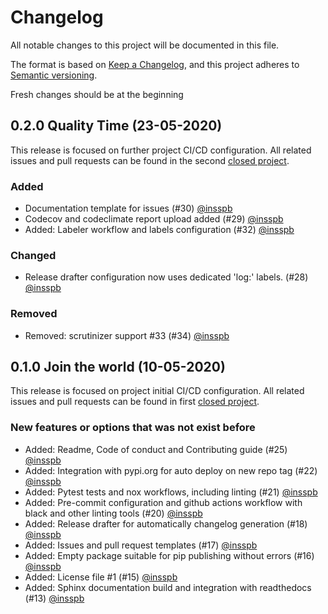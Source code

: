 # Changelog

All notable changes to this project will be documented in this file.

The format is based on [Keep a Changelog](https://keepachangelog.com),
and this project adheres to
[Semantic versioning](https://semver.org/spec/v2.0.0.html).

Fresh changes should be at the beginning

## 0.2.0 Quality Time (23-05-2020)

This release is focused on further project CI/CD configuration. All related
issues and pull requests can be found in the second
[closed project](https://github.com/insspb/ikt/projects/2).

### Added

* Documentation template for issues (#30) [@insspb](https://github.com/insspb)
* Codecov and codeclimate report upload added (#29)
  [@insspb](https://github.com/insspb)
* Added: Labeler workflow and labels configuration (#32)
  [@insspb](https://github.com/insspb)

### Changed

* Release drafter configuration now uses dedicated 'log:' labels. (#28)
  [@insspb](https://github.com/insspb)

### Removed

* Removed: scrutinizer support #33 (#34) [@insspb](https://github.com/insspb)

## 0.1.0 Join the world (10-05-2020)

This release is focused on project initial CI/CD configuration. All related
issues and pull requests can be found in first
[closed project](https://github.com/insspb/ikt/projects/1).

### New features or options that was not exist before

* Added: Readme, Code of conduct and Contributing guide (#25)
  [@insspb](https://github.com/insspb)
* Added: Integration with pypi.org for auto deploy on new repo tag (#22)
  [@insspb](https://github.com/insspb)
* Added: Pytest tests and nox workflows, including linting (#21)
  [@insspb](https://github.com/insspb)
* Added: Pre-commit configuration and github actions workflow with black and
  other linting tools (#20) [@insspb](https://github.com/insspb)
* Added: Release drafter for automatically changelog generation (#18)
  [@insspb](https://github.com/insspb)
* Added: Issues and pull request templates (#17)
  [@insspb](https://github.com/insspb)
* Added: Empty package suitable for pip publishing without errors (#16)
  [@insspb](https://github.com/insspb)
* Added: License file #1 (#15) [@insspb](https://github.com/insspb)
* Added: Sphinx documentation build and integration with readthedocs (#13)
  [@insspb](https://github.com/insspb)
